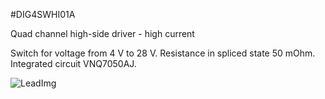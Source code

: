 <!--- PrjInfo ---> <!--- Please remove this line after manually editing --->
<!--- 00a56be08b96043df9e37d6aff7b6990 --->
<!--- Created:20170112-18:22: ---> 
<!--- Author:Mlab: ---> 
<!--- AuthorEmail:mlab@mlab.cz: ---> 
<!--- Tags:imported: ---> 
<!--- Ust:[End: ---> 
<!--- Name:DIG4SWHI01A: --->
#DIG4SWHI01A
<!--- LongName --->
Quad channel high-side driver - high current
<!--- ELongName ---> 

<!--- Lead --->
Switch for voltage from 4 V to 28 V. Resistance in spliced state 50 mOhm. Integrated circuit VNQ7050AJ.
<!--- ELead ---> 

![LeadImg](HBRIDGE03A_Top_Small.JPG) 


​
​
<!--- Description --->
<!--- EDescription --->
<!--- Content --->
<!--- EContent --->
            